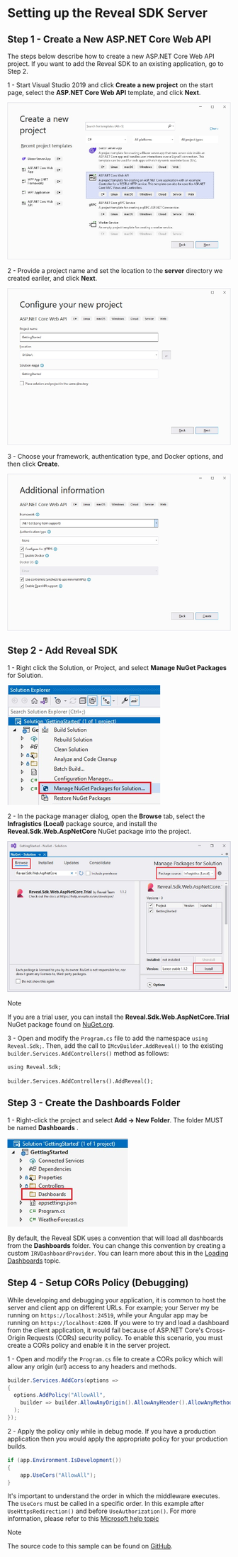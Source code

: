 # Setting up the Reveal SDK Server

## Step 1 - Create a New ASP.NET Core Web API

The steps below describe how to create a new ASP.NET Core Web API project. If you want to add the Reveal SDK to an existing application, go to Step 2.

1 - Start Visual Studio 2019 and click **Create a new project** on the start page, select the **ASP.NET Core Web API** template, and click **Next**.

![](images/getting-started-angular-project.jpg)

2 - Provide a project name and set the location to the **server** directory we created eariler, and click **Next**.

![](images/getting-started-angular-name.jpg)

3 - Choose your framework, authentication type, and Docker options, and then click **Create**.

![](images/getting-started-angular-info.jpg)

## Step 2 - Add Reveal SDK

1 - Right click the Solution, or Project, and select **Manage NuGet Packages** for Solution.

![](images/getting-started-nuget-packages-manage.jpg)

2 - In the package manager dialog, open the **Browse** tab, select the **Infragistics (Local)** package source, and install the **Reveal.Sdk.Web.AspNetCore** NuGet package into the project.

![](images/getting-started-nuget-packages-install.jpg)

> [!NOTE]
> If you are a trial user, you can install the **Reveal.Sdk.Web.AspNetCore.Trial** NuGet package found on [NuGet.org](https://www.nuget.org/packages/Reveal.Sdk.Web.AspNetCore.Trial/).

3 - Open and modify the `Program.cs` file to add the namespace `using Reveal.Sdk;`. Then, add the call to `IMcvBuilder.AddReveal()` to the existing `builder.Services.AddControllers()` method as follows:

```
using Reveal.Sdk;

builder.Services.AddControllers().AddReveal();
```

## Step 3 - Create the Dashboards Folder

1 - Right-click the project and select **Add -> New Folder**. The folder MUST be named **Dashboards** .

![](images/setting-up-server-create-dashboards-folder.jpg)

By default, the Reveal SDK uses a convention that will load all dashboards from the **Dashboards** folder. You can change this convention by creating a custom `IRVDashboardProvider`. You can learn more about this in the [Loading Dashboards](loading-dashboards.md) topic.


## Step 4 - Setup CORs Policy (Debugging)

While developing and debugging your application, it is common to host the server and client app on different URLs. For example; your Server my be running on `https://localhost:24519`, while your Angular app may be running on `https://localhost:4200`. If you were to try and load a dashboard from the client application, it would fail because of ASP.NET Core's Cross-Origin Requests (CORs) security policy. To enable this scenario, you must create a CORs policy and enable it in the server project.

1 - Open and modify the `Program.cs` file to create a CORs policy which will allow any origin (url) access to any headers and methods.

```cs
builder.Services.AddCors(options =>
{
  options.AddPolicy("AllowAll",
    builder => builder.AllowAnyOrigin().AllowAnyHeader().AllowAnyMethod()
  );
});
```

2 - Apply the policy only while in debug mode. If you have a production application then you would apply the appropriate policy for your production builds.

```cs
if (app.Environment.IsDevelopment())
{
    app.UseCors("AllowAll");
}
```

It's important to understand the order in which the middleware executes. The `UseCors` must be called in a specific order. In this example after `UseHttpsRedirection()` and before `UseAuthorization()`. For more information, please refer to this [Microsoft help topic](https://docs.microsoft.com/en-us/aspnet/core/security/cors?view=aspnetcore-6.0)

> [!NOTE]
> The source code to this sample can be found on [GitHub](https://github.com/RevealBi/sdk-samples-aspnetcore/tree/main/01-GettingStarted-Server-WebApi).